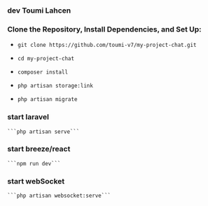 
### dev Toumi Lahcen 

### Clone the Repository, Install Dependencies, and Set Up:

- ```git clone https://github.com/toumi-v7/my-project-chat.git```

- ```cd my-project-chat```

- ```composer install```

- ```php artisan storage:link```

- ```php artisan migrate```

### start laravel
    ```php artisan serve```

### start breeze/react 
    ```npm run dev```
    
### start webSocket
    ```php artisan websocket:serve```

